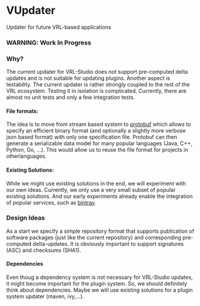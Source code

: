 # VUpdater

Updater for future VRL-based applications

### WARNING: Work In Progress ###

### Why? ##

The current updater for VRL-Studio does not support pre-computed delta updates and is not suitable for updating plugins. Another aspect is testability. The current updater is rather strongly coupled to the rest of the VRL ecosystem. Testing it in isolation is complicated. Currently, there are almost no unit tests and only a few integration tests.

#### File formats: ####

The idea is to move from xtream based system to [protobuf](https://github.com/google/protobuf) which allows to specify an efficient binary format (and optionally a slightly more verbose json based format) with only one specification file. Protobuf can then generate a serializable data model for many popular languages (Java, C++, Python, Go, ...). This would allow us to reuse the file format for projects in otherlanguages.

#### Existing Solutions: ###

While we might use existing solutions in the end, we will experiment with our own ideas. Currently, we only use a very small subset of popular existing solutions. And our early experiments already enable the integration of popular services, such as [bintray](https://bintray.com/).

### Design Ideas ###

As a start we specify a simple repository format that supports publication of software packages (just like the current repository) and corresponding pre-computed delta-updates. It is obviously important to support signatures (ASC) and checksums (SHA1).

#### Dependencies ####

Even thoug a dependency system is not necessary for VRL-Studio updates, it might become important for the plugin system. So, we should definitely think about dependencies. Maybe we will use existing solutions for a plugin system updater (maven, ivy,...).
